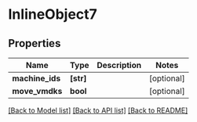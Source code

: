 # InlineObject7

## Properties
Name | Type | Description | Notes
------------ | ------------- | ------------- | -------------
**machine_ids** | **[str]** |  | [optional] 
**move_vmdks** | **bool** |  | [optional] 

[[Back to Model list]](../README.md#documentation-for-models) [[Back to API list]](../README.md#documentation-for-api-endpoints) [[Back to README]](../README.md)


